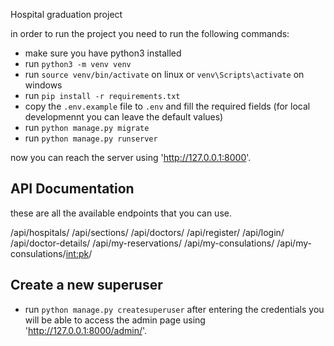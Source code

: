 Hospital graduation project

in order to run the project you need to run the following commands:
- make sure you have python3 installed
- run `python3 -m venv venv`
- run `source venv/bin/activate` on linux or `venv\Scripts\activate` on windows
- run `pip install -r requirements.txt`
- copy the `.env.example` file to `.env` and fill the required fields (for local developmennt you can leave the default values)
- run `python manage.py migrate`
- run `python manage.py runserver`

now you can reach the server using 'http://127.0.0.1:8000'.

## API Documentation
these are all the available endpoints that you can use. 

/api/hospitals/
/api/sections/
/api/doctors/
/api/register/
/api/login/
/api/doctor-details/
/api/my-reservations/
/api/my-consulations/
/api/my-consulations/<int:pk>/

## Create a new superuser
- run `python manage.py createsuperuser`
after entering the credentials you will be able to access the admin page using 
'http://127.0.0.1:8000/admin/'.
